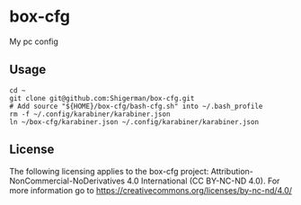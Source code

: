 # box-cfg
My pc config

## Usage

```
cd ~
git clone git@github.com:Shigerman/box-cfg.git
# Add source "${HOME}/box-cfg/bash-cfg.sh" into ~/.bash_profile
rm -f ~/.config/karabiner/karabiner.json
ln ~/box-cfg/karabiner.json ~/.config/karabiner/karabiner.json
```

## License

The following licensing applies to the box-cfg project: Attribution-NonCommercial-NoDerivatives 4.0 International (CC BY-NC-ND 4.0). For more information go to https://creativecommons.org/licenses/by-nc-nd/4.0/
